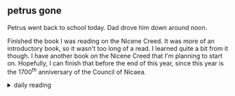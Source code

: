 ## petrus gone

Petrus went back to school today. Dad drove him down around noon.

Finished the book I was reading on the Nicene Creed. It was more of an introductory book, so it wasn't too long of a read. I learned quite a bit from it though. I have another book on the Nicene Creed that I'm planning to start on. Hopefully, I can finish that before the end of this year, since this year is the 1700<sup>th</sup> anniversary of the Council of Nicaea.

<details markdown="1">
<summary>daily reading</summary>

| {{ page.date | date: "%B %-d, %Y" }} |
| :-------------: |
| [Ex. 18; Luke 21; Job 36; 2 Cor. 6]({% link _Bible/Bible-year-2.md %}) |
| [BC 20]({% link _bc/bc-month-1.md %}) |
| [The Nicene Creed](https://threeforms.org/the-nicene-creed/) |

</details>